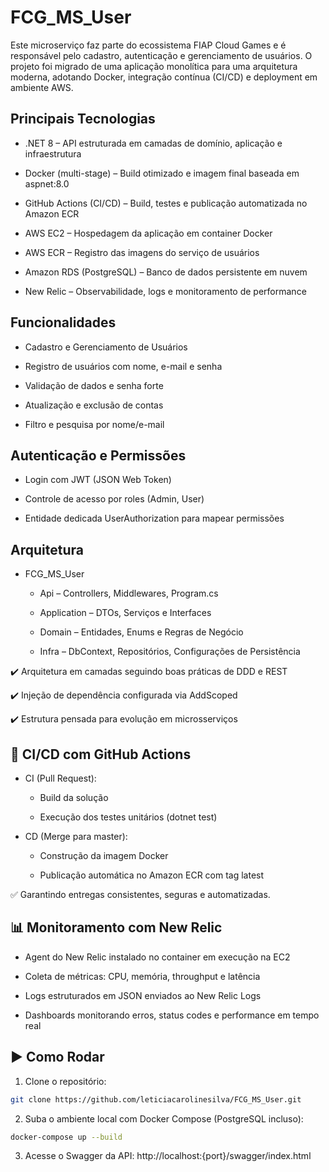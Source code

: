 # FCG_MS_User
Este microserviço faz parte do ecossistema FIAP Cloud Games e é responsável pelo cadastro, autenticação e gerenciamento de usuários. O projeto foi migrado de uma aplicação monolítica para uma arquitetura moderna, adotando Docker, integração contínua (CI/CD) e deployment em ambiente AWS.

## Principais Tecnologias
- .NET 8 – API estruturada em camadas de domínio, aplicação e infraestrutura

- Docker (multi-stage) – Build otimizado e imagem final baseada em aspnet:8.0

- GitHub Actions (CI/CD) – Build, testes e publicação automatizada no Amazon ECR

- AWS EC2 – Hospedagem da aplicação em container Docker

- AWS ECR – Registro das imagens do serviço de usuários

- Amazon RDS (PostgreSQL) – Banco de dados persistente em nuvem

- New Relic – Observabilidade, logs e monitoramento de performance

## Funcionalidades
- Cadastro e Gerenciamento de Usuários

- Registro de usuários com nome, e-mail e senha

- Validação de dados e senha forte

- Atualização e exclusão de contas

- Filtro e pesquisa por nome/e-mail

## Autenticação e Permissões

- Login com JWT (JSON Web Token)

- Controle de acesso por roles (Admin, User)

- Entidade dedicada UserAuthorization para mapear permissões

## Arquitetura

 - FCG_MS_User

    - Api – Controllers, Middlewares, Program.cs

    - Application – DTOs, Serviços e Interfaces

    - Domain – Entidades, Enums e Regras de Negócio

    - Infra – DbContext, Repositórios, Configurações de Persistência

✔️ Arquitetura em camadas seguindo boas práticas de DDD e REST

✔️ Injeção de dependência configurada via AddScoped

✔️ Estrutura pensada para evolução em microsserviços

## 🚀 CI/CD com GitHub Actions

- CI (Pull Request):

    - Build da solução

    - Execução dos testes unitários (dotnet test)

- CD (Merge para master):

    - Construção da imagem Docker
  
    - Publicação automática no Amazon ECR com tag latest

✅ Garantindo entregas consistentes, seguras e automatizadas.

## 📊 Monitoramento com New Relic
- Agent do New Relic instalado no container em execução na EC2

- Coleta de métricas: CPU, memória, throughput e latência

- Logs estruturados em JSON enviados ao New Relic Logs

- Dashboards monitorando erros, status codes e performance em tempo real

## ▶️ Como Rodar
1. Clone o repositório:
 ```bash
git clone https://github.com/leticiacarolinesilva/FCG_MS_User.git
 ```
2. Suba o ambiente local com Docker Compose (PostgreSQL incluso):
 ```bash
docker-compose up --build
```
3. Acesse o Swagger da API:
http://localhost:{port}/swagger/index.html

